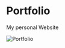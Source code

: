 # Portfolio

My personal Website


![Portfolio](https://user-images.githubusercontent.com/92905923/174431601-5945d04c-fe32-4e35-b4bb-d54720a9c397.png)
